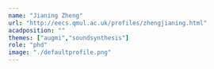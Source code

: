 ```yaml
---
name: "Jianing Zheng"
url: "http://eecs.qmul.ac.uk/profiles/zhengjianing.html"
acadposition: ""
themes: ["augmi","soundsynthesis"]
role: "phd"
image: "./defaultprofile.png"
---
```

